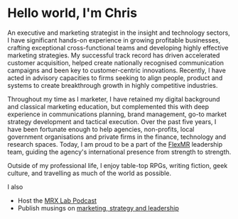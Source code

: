 # Hello world, I'm Chris

An executive and marketing strategist in the insight and technology sectors, I have significant hands-on experience in growing profitable businesses, crafting exceptional cross-functional teams and developing highly effective marketing strategies. My successful track record has driven accelerated customer acquisition, helped create nationally recognised communication campaigns and been key to customer-centric innovations. Recently, I have acted in advisory capacities to firms seeking to align people, product and systems to create breakthrough growth in highly competitive industries.

Throughout my time as I marketer, I have retained my digital background and classical marketing education, but complemented this with deep experience in communications planning, brand management, go-to market strategy development and tactical execution. Over the past five years, I have been fortunate enough to help agencies, non-profits, local government organisations and private firms in the finance, technology and research spaces. Today, I am proud to be a part of the <a href="https://www.flexmr.net">FlexMR</a> leadership team, guiding the agency's international presence from strength to strength.

Outside of my professional life, I enjoy table-top RPGs, writing fiction, geek culture, and travelling as much of the world as possible.


I also
- Host the <a href="https://resources.flexmr.net/mrx-lab-podcast">MRX Lab Podcast</a>
- Publish musings on <a href="https://chrismartin.pro">marketing, strategy and leadership</a>
